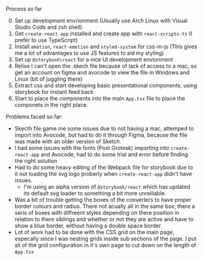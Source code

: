 Process so far

0. Set up development envrionment (Usually use Arch Linux with Visual Studio Code and zsh shell)
1. Get `create-react-app` installed and create app with `react-scripts-ts` (I prefer to use TypeScript)
2. Install `emotion`, `react-emotion` and `styled-system` for css-in-js (This gives me a lot of advantages to use JS features to aid my styling)
3. Set up `@storybook\react` for a nice UI development envionment
4. Relise I can't open the .skech file because of lack of access to a mac, so get an account on figma and avocode to view the file in Windows and Linux (bit of juggling there)
5. Extract css and start developing basic presentational components, using storybook for instant feed back
6. Start to place the components into the main `App.tsx` file to place the componets in the right place.



Problems faced so far:
- Skecth file game me some issues due to not having a mac, attemped to import into Avocode, but had to do it through Figma, because the file was made with an older version of Sketch.
- I had some issues with the fonts (Post Grotesk) importing into `create-react-app` and Avocode, had to do some trial and error before finding the right solution
- Had to do some heavy editing of the Webpack file for storybook due to it not loading the svg logo proberly when `create-react-app` didn't have issues.
  - I'm using an alpha version of `@storybook/react` which has updated its default svg loader to something a bit more unreiliable.
- Was a bit of trouble getting the boxes of the converters to have proper border colours and radius. There not acually all in the same box; there a seris of boxes with diffreent styles depending on there position in relation to there siblings and whether or not they are active and have to show a blue border, without having a double space border.
- Lot of work had to be done with the CSS grid on the main page, especally since I was nesting grids inside sub sections of the page. I put all of the grid configuration in it's own page to cut down on the length of `App.tsx`
